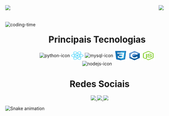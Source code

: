 <div>
  
  <img  height="180em" src="https://github-readme-stats.vercel.app/api?username=valdemarvictorleitecarvalho&show_icons=true&theme=radical"/>
  <img align="right" height="180em" src="https://github-readme-stats.vercel.app/api/top-langs/?username=valdemarvictorleitecarvalho&layout=pie)](https://github.com/anuraghazra/github-readme-stats"/>
</div>
<br>

<div  align="center"> 
  <div style="display: inline_block"><br>
    <img align="left" height="250" alt="coding-time" src="code.gif">
    <h1 align="center">Principais Tecnologias</h1>
    <img align="center" height="30" width="40" alt="python-icon"  src="https://raw.githubusercontent.com/hussainweb/hussainweb/main/icons/python.png">
    <img align="center" height="30" width="40" alt="react-icon" src="https://raw.githubusercontent.com/devicons/devicon/master/icons/react/react-original.svg">
    <img align="center" height="30" width="40" alt="mysql-icon" src="https://raw.githubusercontent.com/hussainweb/hussainweb/main/icons/mysql.png">
    <img align="center" height="30" width="40" alt="css-icon" src="https://raw.githubusercontent.com/devicons/devicon/master/icons/css3/css3-original.svg">
    <img align="center" height="30" width="40" alt="c-icon" src="https://raw.githubusercontent.com/devicons/devicon/master/icons/c/c-original.svg">
    <img align="center" height="30" width="40" alt="nodejs-icon" src="https://raw.githubusercontent.com/devicons/devicon/master/icons/nodejs/nodejs-original.svg">
    <img align="center" height="30" width="40" alt="nodejs-icon" src="https://raw.githubusercontent.com/jmnote/z-icons/master/svg/cpp.svg">
   </div>
    
  
  <h1 align="center">Redes Sociais</h1>
    <a href = "mailto: valdemar.victor.leite.carvalho@ccc.ufcg.edu.br">
      <img width="30" src="gmail.svg">
    </a>
    <a href = "">
      <img width="25" src="https://raw.githubusercontent.com/hussainweb/hussainweb/main/icons/linkedin.png">
    </a>
    <a href = "https://www.instagram.com/valdemarvictorcarvalho/">
      <img width="25" src="https://raw.githubusercontent.com/hussainweb/hussainweb/main/icons/instagram.png">
    </a>
</div>
  
![Snake animation](https://github.com/LuigiGF/LuigiGF/blob/output/github-contribution-grid-snake.svg)

